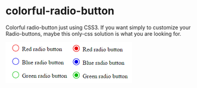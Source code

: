 # colorful-radio-button
Colorful radio-button just using CSS3.
If you want simply to customize your Radio-buttons, maybe this only-css solution is what you are looking for. 

![Alt text](results.png?raw=true "Results")
